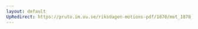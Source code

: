 ```yaml
---
layout: default
UpRedirect: https://pruto.im.uu.se/riksdagen-motions-pdf/1870/mot_1870__ak__179.pdf
---
```


